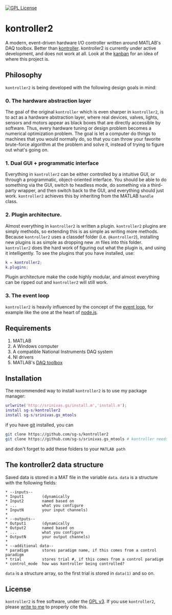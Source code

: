 [![GPL License](http://img.shields.io/badge/license-GPL-blue.svg?style=flat)](http://opensource.org/licenses/GPL-3.0)

# kontroller2
A modern, event-driven hardware I/O controller written around MATLAB's DAQ toolbox. Better than [kontroller](https://github.com/sg-s/kontroller). kontroller2 is currently under active development, and does not work at all. Look at the [kanban](https://github.com/sg-s/kontroller2/projects/1) for an idea of where this project is. 

## Philosophy 

`kontroller2` is being developed with the following design goals in mind: 

### 0. The hardware abstraction layer 

The goal of the original `kontroller` which is even sharper in `kontroller2`, is to act as a hardware abstraction layer, where real devices, valves, lights, sensors and motors appear as black boxes that are directly accessible by software. Thus, every hardware tuning or design problem becomes a numerical optimization problem. The goal is let a computer do things to machines that you would normally do, so that you can throw your favorite brute-force algorithm at the problem and solve it, instead of trying to figure out what's going on. 

### 1. Dual GUI + programmatic interface

Everything in `kontroller2` can be either controlled by a intuitive GUI, or through a programmatic, object-oriented interface. You should be able to do something via the GUI, switch to headless mode, do something via a third-party wrapper, and then switch back to the GUI, and everything should just work. `kontroller2`  achieves this by inheriting from the MATLAB `handle` class. 

### 2. Plugin architecture. 

Almost everything in `kontroller2` is written a plugin. `kontroller2` plugins are simply methods, so extending this is as simple as writing more methods. Because `kontroller2` uses a classdef folder (i.e. `@kontroller2`), installing new plugins is as simple as dropping new .m files into this folder. `kontroller2` does the hard work of figuring out what the plugin is, and using it intelligently. To see the plugins that you have installed, use:

```MATLAB
k = kontroller2;
k.plugins;
```

Plugin architecture make the code highly modular, and almost everything can be ripped out and `kontroller2` will still work. 

### 3. The event loop

`kontroller2` is heavily influenced by the concept of the [event loop](https://en.wikipedia.org/wiki/Event_loop), for example like the one at the heart of [node.js](https://en.wikipedia.org/wiki/Node.js).  


## Requirements 

1. MATLAB
2. A Windows computer
3. A compatible National Instruments DAQ system
4. NI drivers
5. MATLAB's [DAQ toolbox](https://www.mathworks.com/products/daq/)

## Installation

The recommended way to install `kontroller2` is to use my package manager:

```matlab
urlwrite('http://srinivas.gs/install.m','install.m'); 
install sg-s/kontroller2
install sg-s/srinivas.gs_mtools
```
if you have [git](http://www.git-scm.com/) installed, you can 

```bash
git clone https://github.com/sg-s/kontroller2
git clone https://github.com/sg-s/srinivas.gs_mtools # kontroller needs this to work
```
and don't forget to add these folders to your `MATLAB path`


## The kontroller2 data structure 

Saved data is stored in a MAT file in the variable `data`. `data` is a structure with the following fields:
```
* --inputs--
* Input1        (dynamically 
* Input2        named based on
* ...           what you configure
* InputN        your input channels)
*
* --outputs--
* Output1		(dynamically 
* Output2		named based on
* ...			what you configure
* OutputN		your output channels)
* 
* --additional data--
* paradigm      stores paradigm name, if this comes from a control paradigm 
* trial         stores trial #, if this comes from a control paradigm
* control_mode	how was kontroller being controlled? 
```

`data` is a structure array, so the first trial is stored in `data(1)` and so on. 

## License 

`kontroller2` is free software, under the [GPL v3](http://gplv3.fsf.org/). If you use `kontroller2`, please [write to me](http://srinivas.gs/#contact) to properly cite this. 
